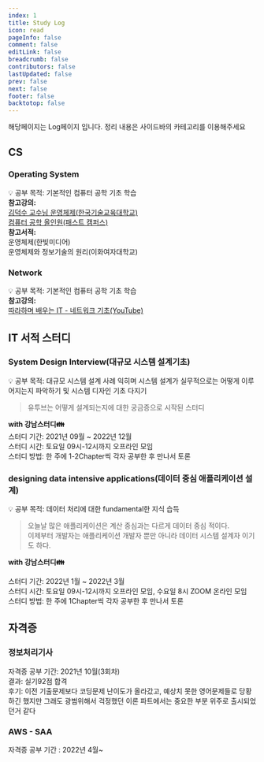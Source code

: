 ```yaml
---
index: 1
title: Study Log
icon: read
pageInfo: false
comment: false
editLink: false
breadcrumb: false
contributors: false
lastUpdated: false
prev: false
next: false
footer: false
backtotop: false
---
```


해당페이지는 Log페이지 입니다. 정리 내용은 사이드바의 카테고리를 이용해주세요

## CS

### Operating System

:bulb: 공부 목적: 기본적인 컴퓨터 공학 기초 학습  
**참고강의:**  
[김덕수 교수님 운영체제(한국기술교육대학교)](https://www.youtube.com/playlist?list=PLBrGAFAIyf5rby7QylRc6JxU5lzQ9c4tN)  
[컴퓨터 공학 올인원(패스트 캠퍼스)](https://fastcampus.co.kr/dev_online_computer)  
**참고서적:**  
운영체제(한빛미디어)  
운영체제와 정보기술의 원리(이화여자대학교)

### Network

:bulb: 공부 목적: 기본적인 컴퓨터 공학 기초 학습  
**참고강의:**  
[따라하며 배우는 IT - 네트워크 기초(YouTube)](https://www.youtube.com/playlist?list=PL0d8NnikouEWcF1jJueLdjRIC4HsUlULi)

## IT 서적 스터디

### System Design Interview(대규모 시스템 설계기초)

:bulb: 공부 목적: 대규모 시스템 설계 사례 익히며 시스템 설계가 실무적으로는 어떻게 이루어지는지 파악하기 및 시스템 디자인 기초 다지기

> 유투브는 어떻게 설계되는지에 대한 궁금증으로 시작된 스터디

**with 강남스터디:family:**  
스터디 기간: 2021년 09월 ~ 2022년 12월  
스터디 시간: 토요일 09시-12시까지 오프라인 모임  
스터디 방법: 한 주에 1-2Chapter씩 각자 공부한 후 만나서 토론

### designing data intensive applications(데이터 중심 애플리케이션 설계)

:bulb: 공부 목적: 데이터 처리에 대한 fundamental한 지식 습득

> 오늘날 많은 애플리케이션은 계산 중심과는 다르게 데이터 중심 적이다.  
> 이제부터 개발자는 애플리케이션 개발자 뿐만 아니라 데이터 시스템 설계자 이기도 하다.

**with 강남스터디:family:**

스터디 기간: 2022년 1월 ~ 2022년 3월  
스터디 시간: 토요일 09시-12시까지 오프라인 모임, 수요일 8시 ZOOM 온라인 모임  
스터디 방법: 한 주에 1Chapter씩 각자 공부한 후 만나서 토론

## 자격증

### 정보처리기사

자격증 공부 기간: 2021년 10월(3회차)  
결과: 실기92점 합격  
후기: 이전 기출문제보다 코딩문제 난이도가 올라갔고, 예상치 못한 영어문제들로 당황하긴 했지만 그래도 광범위해서 걱정했던 이론 파트에서는 중요한 부분 위주로 출시되었던거 같다

### AWS - SAA

자격증 공부 기간 : 2022년 4월~
